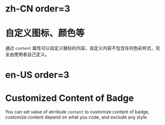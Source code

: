 # zh-CN order=3

# 自定义图标、颜色等

通过 `content` 属性可以自定义徽标的内容，自定义内容不包含任何色彩样式，完全由使用者自己定义。

# en-US order=3

# Customized Content of Badge

You can set value of atrribute `content` to customize content of badge, customize content depend on what you code, and exclude any style.
